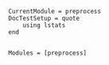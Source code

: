 ```@meta
CurrentModule = preprocess
DocTestSetup = quote
    using lstats
end
```
```@contents
```
```@autodocs
Modules = [preprocess]
```
